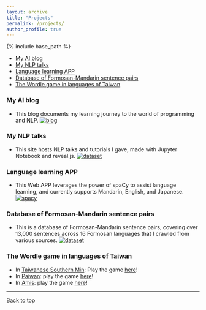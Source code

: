 ```yaml
---
layout: archive
title: "Projects"
permalink: /projects/
author_profile: true
---
```


{% include base_path %}

- [My AI blog](#my-ai-blog)
- [My NLP talks](#my-nlp-talks)
- [Language learning APP](#language-learning-app)
- [Database of Formosan-Mandarin sentence pairs](#database-of-formosan-mandarin-sentence-pairs)
- [The Wordle game in languages of Taiwan](#the-wordle-game-in-languages-of-taiwan)

### My AI blog     

- This blog documents my learning journey to the world of programming and NLP. [![blog](https://img.shields.io/badge/Click-Me-FF5722?style=flat&logo=blogger&logoColor=white)](https://howard-haowen.github.io/blog.ai/)

### My NLP talks

- This site hosts NLP talks and tutorials I gave, made with Jupyter Notebook and reveal.js. [![dataset](https://img.shields.io/badge/Click-Me-F37626?style=flat&logo=jupyter&logoColor=white)](http://howard-haowen.rohan.tw/NLP-demos/)

### Language learning APP

- This Web APP leverages the power of spaCy to assist language learning, and currently supports Mandarin, English, and Japanese. [![spacy](https://img.shields.io/badge/Click-Me-FF4B4B?style=flat&logo=streamlit&logoColor=white)](https://share.streamlit.io/howard-haowen/spacy-streamlit/app.py)

### Database of Formosan-Mandarin sentence pairs

- This is a database of Formosan-Mandarin sentence pairs, covering over 13,000 sentences across 16 Formosan languages that I crawled from various sources. [![dataset](https://img.shields.io/badge/Click-Me-150458?style=flat&logo=pandas&logoColor=white)](http://howard-haowen.rohan.tw/Formosan-languages/)

### The [Wordle](https://www.nytimes.com/games/wordle/index.html) game in languages of Taiwan

- In [Taiwanese Southern Min](https://en.wikipedia.org/wiki/Taiwanese_Hokkien): Play the game [here](https://howard-haowen.github.io/tsm-wordle/)! 
- In [Paiwan](https://en.wikipedia.org/wiki/Paiwan_language): play the game [here](https://howard-haowen.github.io/paiwan-wordle/)!
- In [Amis](https://en.wikipedia.org/wiki/Amis_language): play the game [here](https://howard-haowen.github.io/amis-wordle/)!

---
[Back to top](#)

<!-- Remove above link if you don't want to attibute 
<p style="font-size:11px">Page template forked from <a href="https://github.com/evanca/quick-portfolio">evanca</a></p>
-->
